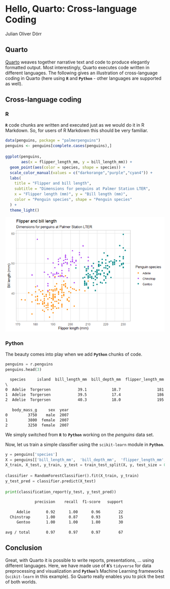 Hello, Quarto: Cross-language Coding
================
Julian Oliver Dörr

## Quarto

[Quarto](https://quarto.org/) weaves together narrative text and code to
produce elegantly formatted output. Most interestingly, Quarto executes
code written in different languages. The following gives an illustration
of cross-language coding in Quarto (here using **`R`** and
**`Python`** - other languages are supported as well).

## Cross-language coding

### R

**`R`** code chunks are written and executed just as we would do it in R
Markdown. So, for users of R Markdown this should be very familiar.

``` r
data(penguins, package = "palmerpenguins")
penguins <- penguins[complete.cases(penguins),]

ggplot(penguins, 
       aes(x = flipper_length_mm, y = bill_length_mm)) +
  geom_point(aes(color = species, shape = species)) +
  scale_color_manual(values = c("darkorange","purple","cyan4")) +
  labs(
    title = "Flipper and bill length",
    subtitle = "Dimensions for penguins at Palmer Station LTER",
    x = "Flipper length (mm)", y = "Bill length (mm)",
    color = "Penguin species", shape = "Penguin species"
  ) +
  theme_light()
```

![](Quarto_files/figure-gfm/plot-penguins-1.png)

### Python

The beauty comes into play when we add **`Python`** chunks of code.

``` python
penguins = r.penguins
penguins.head(3)
```

      species     island  bill_length_mm  bill_depth_mm  flipper_length_mm  \
    0  Adelie  Torgersen            39.1           18.7                181   
    1  Adelie  Torgersen            39.5           17.4                186   
    2  Adelie  Torgersen            40.3           18.0                195   

       body_mass_g     sex  year  
    0         3750    male  2007  
    1         3800  female  2007  
    2         3250  female  2007  

We simply switched from **`R`** to **`Python`** working on the
*penguins* data set.

Now, let us train a simple classifier using the `scikit-learn` module in
**`Python`**.

``` python
y = penguins['species']
X = penguins[['bill_length_mm',  'bill_depth_mm',  'flipper_length_mm', 'body_mass_g']]
X_train, X_test, y_train, y_test = train_test_split(X, y, test_size = 0.2, random_state = 333)

classifier = RandomForestClassifier().fit(X_train, y_train)
y_test_pred = classifier.predict(X_test)

print(classification_report(y_test, y_test_pred))
```
                 precision    recall  f1-score   support

         Adelie       0.92      1.00      0.96        22
      Chinstrap       1.00      0.87      0.93        15
         Gentoo       1.00      1.00      1.00        30

    avg / total       0.97      0.97      0.97        67

## Conclusion

Great, with Quarto it is possible to write reports, presentations, …
using different languages. Here, we have made use of **`R`**’s
`tidyverse` for data preprocessing and visualization and **`Python`**’s
Machine Learning frameworks (`scikit-learn` in this example). So Quarto
really enables you to pick the best of both worlds.
